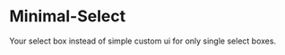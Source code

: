 Minimal-Select
==============

Your select box instead of simple custom ui for only single select boxes.

